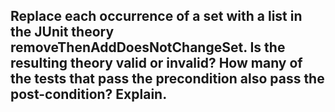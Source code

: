 ## Replace each occurrence of a set with a list in the JUnit theory removeThenAddDoesNotChangeSet. Is the resulting theory valid or invalid? How many of the tests that pass the precondition also pass the post-condition? Explain.

